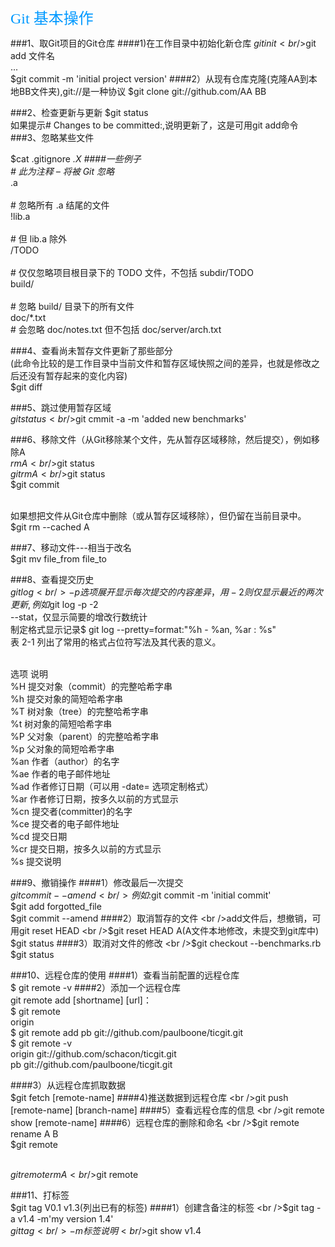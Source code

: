 <font color=#0099ff size=5 face="黑体">Git 基本操作</font>



###1、取Git项目的Git仓库
####1)在工作目录中初始化新仓库
$git init
<br />$git add 文件名
<br />...
<br />$git commit -m 'initial project version'
####2）从现有仓库克隆(克隆AA到本地BB文件夹),git://是一种协议
$git clone git://github.com/AA BB

###2、检查更新与更新
$git status
<br />如果提示# Changes to be committed:,说明更新了，这是可用git add命令
###3、忽略某些文件


$cat .gitignore *.X
####*一些例子*
<br /># 此为注释 – 将被 Git 忽略
<br />*.a       
<br /># 忽略所有 .a 结尾的文件
<br />!lib.a    
<br /># 但 lib.a 除外
<br />/TODO     
<br /># 仅仅忽略项目根目录下的 TODO 文件，不包括 subdir/TODO
<br />build/    
<br /># 忽略 build/ 目录下的所有文件
<br />doc/*.txt 
<br /># 会忽略 doc/notes.txt 但不包括 doc/server/arch.txt

###4、查看尚未暂存文件更新了那些部分
<br />(此命令比较的是工作目录中当前文件和暂存区域快照之间的差异，也就是修改之后还没有暂存起来的变化内容)
<br />$git diff


###5、跳过使用暂存区域
<br />$git status
<br />$git cmmit -a -m 'added new benchmarks'

###6、移除文件（从Git移除某个文件，先从暂存区域移除，然后提交），例如移除A
<br />$rm A
<br />$git status 
<br />$git rm A
<br />$git status
<br />$git commit

<br />如果想把文件从Git仓库中删除（或从暂存区域移除），但仍留在当前目录中。
<br />$git rm --cached A

###7、移动文件---相当于改名
<br />$git mv file_from file_to

###8、查看提交历史
<br />$git log
<br />-p 选项展开显示每次提交的内容差异，用 -2 则仅显示最近的两次更新,例如$git log -p -2
<br />--stat，仅显示简要的增改行数统计
<br />制定格式显示记录$ git log --pretty=format:"%h - %an, %ar : %s"
<br />表 2-1 列出了常用的格式占位符写法及其代表的意义。

<br />选项   说明
<br />%H  提交对象（commit）的完整哈希字串
<br />%h  提交对象的简短哈希字串
<br />%T  树对象（tree）的完整哈希字串
<br />%t  树对象的简短哈希字串
<br />%P  父对象（parent）的完整哈希字串
<br />%p  父对象的简短哈希字串
<br />%an 作者（author）的名字
<br />%ae 作者的电子邮件地址
<br />%ad 作者修订日期（可以用 -date= 选项定制格式）
<br />%ar 作者修订日期，按多久以前的方式显示
<br />%cn 提交者(committer)的名字
<br />%ce 提交者的电子邮件地址
<br />%cd 提交日期
<br />%cr 提交日期，按多久以前的方式显示
<br />%s  提交说明

###9、撤销操作
####1）修改最后一次提交
<br />$git commit --amend
<br />例如:$git commit -m 'initial commit'
<br />     $git add forgotted_file
<br />     $git commit --amend
####2）取消暂存的文件
<br />add文件后，想撤销，可用git reset HEAD
<br />$git reset HEAD A(A文件本地修改，未提交到git库中)
<br />$git status
####3）取消对文件的修改
<br />$git checkout --benchmarks.rb
<br />$git status

###10、远程仓库的使用
####1）查看当前配置的远程仓库
<br />$ git remote -v
####2）添加一个远程仓库
<br />git remote add [shortname] [url]：
<br />$ git remote
<br />origin
<br />$ git remote add pb git://github.com/paulboone/ticgit.git
<br />$ git remote -v
<br />origin  git://github.com/schacon/ticgit.git
<br />pb  git://github.com/paulboone/ticgit.git

####3）从远程仓库抓取数据
<br />$git fetch [remote-name]
####4)推送数据到远程仓库
<br />git push [remote-name] [branch-name]
####5）查看远程仓库的信息
<br />git remote show [remote-name]
####6）远程仓库的删除和命名
<br />$git remote rename A B
<br />$git remote

<br />$git remote rm A
<br />$git remote 

###11、打标签
<br />$git tag V0.1 v1.3(列出已有的标签)
####1）创建含备注的标签
<br />$git tag -a v1.4 -m'my version 1.4'
<br />$git tag
<br />-m  标签说明
<br />$git show v1.4






